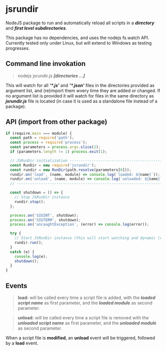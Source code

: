 # jsrundir
NodeJS package to run and automatically reload all scripts in a _**directory**_ and _**first level subdirectories**_.

This package has no dependencies, and uses the nodejs fs.watch API. Currently tested only under Linux, but will extend to Windows as testing progresses.

## Command line invokation

> nodejs jsrundir.js _**[directories ...]**_

This will watch for all _**'*.js'**_ and _**'*.json'**_ files in the directories provided as argument list, and (re)import them wvery time they are added or changed. If no argument list is provided it will watch for files in the same directory as _**jsrundir.js**_ file is located (in case it is used as a standalone file instead of a package).

## API (import from other package)

```javascript
if (require.main === module) {
  const path = require('path');
  const process = require('process');
  const parameters = process.argv.slice(2);
  if (parameters.length != 1) process.exit(1);

  // JSRunDir initialization ---------------------------------------------
  const RunDir = new require('jsrundir');
  const rundir = new RunDir(path.resolve(parameters[0]));
  rundir.on('load', (name, module) => console.log(`loaded: ${name}`));
  rundir.on('unload', (name, module) => console.log(`unloaded: ${name}`));
  // ---------------------------------------------------------------------

  const shutdown = () => {
    // Stop JSRunDir instance
    rundir.stop();
  };

  process.on('SIGINT', shutdown);
  process.on('SIGTERM', shutdown);
  process.on('uncaughtException', (error) => console.log(error));

  try {
    // Start JSRunDir instance (this will start watching and dynamic (re)loading
    rundir.run();
  }
  catch (e) {
    console.log(e);
    shutdown();
  }
}
```

## Events

> **load:** will be called every time a script file is added, with the _**loaded script name**_ as first parameter, and the _**loaded module**_ as second parameter.

> **unload:** will be called every time a script file is removed with the _**unloaded script name**_ as first parameter, and the _**unloaded module**_ as second parameter.

When a script file is **modified**, an **unload** event will be triggered, followed by a **load** event.
